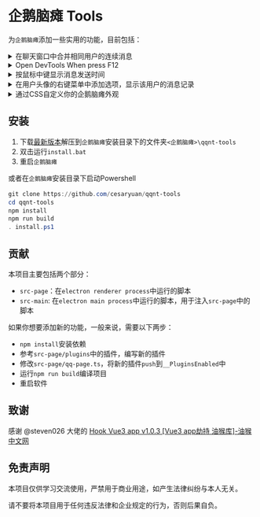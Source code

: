 # 企鹅脑瘫 Tools

为`企鹅脑瘫`添加一些实用的功能，目前包括：

<details><summary>在聊天窗口中合并相同用户的连续消息</summary>

![](docs/images/README/20230514200253.png)

</details>

<details><summary>Open DevTools When press F12</summary>

![](docs/images/README/20230530165038.png)

</details>

<details><summary>按鼠标中键显示消息发送时间</summary>

![](docs/images/README/20230530164658.png)

</details>

<details><summary>在用户头像的右键菜单中添加选项，显示该用户的消息记录</summary>

</details>

</details>

<details><summary>通过CSS自定义你的企鹅脑瘫外观</summary>

修改`<企鹅脑瘫>\qqnt-tools\dist\css\custom.css`，变动会实时生效，无需重启软件

</details>

## 安装

1. 下载[最新版本](https://github.com/cesaryuan/qqnt-tools/releases)解压到`企鹅脑瘫`安装目录下的文件夹`<企鹅脑瘫>\qqnt-tools`
2. 双击运行`install.bat`
3. 重启`企鹅脑瘫`

或者在`企鹅脑瘫`安装目录下启动Powershell

```powershell
git clone https://github.com/cesaryuan/qqnt-tools
cd qqnt-tools
npm install
npm run build
. install.ps1
```

## 贡献

本项目主要包括两个部分：

- `src-page`：在`electron renderer process`中运行的脚本
- `src-main`: 在`electron main process`中运行的脚本，用于注入`src-page`中的脚本

如果你想要添加新的功能，一般来说，需要以下两步：

- `npm install`安装依赖
- 参考`src-page/plugins`中的插件，编写新的插件
- 修改`src-page/qq-page.ts`，将新的插件`push`到`__PluginsEnabled`中
- 运行`npm run build`编译项目
- 重启软件

## 致谢

感谢 @steven026 大佬的 [Hook Vue3 app v1.0.3 [Vue3 app劫持 油猴库]-油猴中文网](https://bbs.tampermonkey.net.cn/thread-2886-1-1.html)

## 免责声明

本项目仅供学习交流使用，严禁用于商业用途，如产生法律纠纷与本人无关。

请不要将本项目用于任何违反法律和企业规定的行为，否则后果自负。